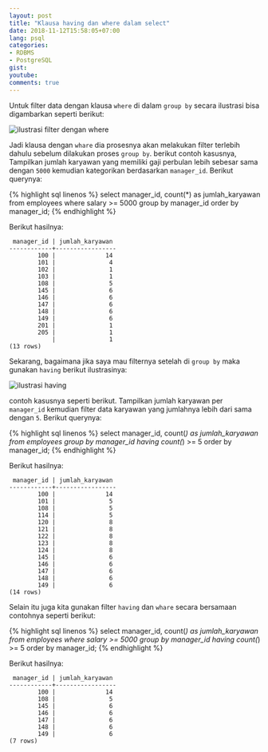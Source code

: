 ```yaml
---
layout: post
title: "Klausa having dan where dalam select"
date: 2018-11-12T15:58:05+07:00
lang: psql
categories:
- RDBMS
- PostgreSQL
gist: 
youtube: 
comments: true
---
```


Untuk filter data dengan klausa `where` di dalam `group by` secara ilustrasi bisa digambarkan seperti berikut:

![ilustrasi filter dengan where]({{site.baseurl}}/resources/posts/psql-group-by/konsep-group-by-where.png)

Jadi klausa dengan `whare` dia prosesnya akan melakukan filter terlebih dahulu sebelum dilakukan proses `group by`. berikut contoh kasusnya, Tampilkan jumlah karyawan yang memiliki gaji perbulan lebih sebesar sama dengan `5000` kemudian kategorikan berdasarkan `manager_id`. Berikut querynya:

{% highlight sql linenos %}
select 
    manager_id, 
    count(*) as jumlah_karyawan
from employees
    where salary >= 5000
group by manager_id
order by manager_id;
{% endhighlight %}

Berikut hasilnya:

```postgresql_console
 manager_id | jumlah_karyawan 
------------+-----------------
        100 |              14
        101 |               4
        102 |               1
        103 |               1
        108 |               5
        145 |               6
        146 |               6
        147 |               6
        148 |               6
        149 |               6
        201 |               1
        205 |               1
            |               1
(13 rows)
```

Sekarang, bagaimana jika saya mau filternya setelah di `group by` maka gunakan `having` berikut ilustrasinya:

![ilustrasi having]({{site.baseurl}}/resources/posts/psql-group-by/konsep-group-by-having.png)

contoh kasusnya seperti berikut. Tampilkan jumlah karyawan per `manager_id` kemudian filter data karyawan yang jumlahnya lebih dari sama dengan `5`. Berikut querynya:

{% highlight sql linenos %}
select 
    manager_id,
    count(*) as jumlah_karyawan
from employees
group by manager_id
    having count(*) >= 5
order by manager_id;
{% endhighlight %}

Berikut hasilnya:

```postgresql-console
 manager_id | jumlah_karyawan 
------------+-----------------
        100 |              14
        101 |               5
        108 |               5
        114 |               5
        120 |               8
        121 |               8
        122 |               8
        123 |               8
        124 |               8
        145 |               6
        146 |               6
        147 |               6
        148 |               6
        149 |               6
(14 rows)
```

Selain itu juga kita gunakan filter `having` dan `whare` secara bersamaan contohnya seperti berikut:

{% highlight sql linenos %}
select 
    manager_id, 
    count(*) as jumlah_karyawan
from employees
    where salary >= 5000
group by manager_id
    having count(*) >= 5
order by manager_id;
{% endhighlight %}

Berikut hasilnya:

```postgresql-console
 manager_id | jumlah_karyawan 
------------+-----------------
        100 |              14
        108 |               5
        145 |               6
        146 |               6
        147 |               6
        148 |               6
        149 |               6
(7 rows)
```